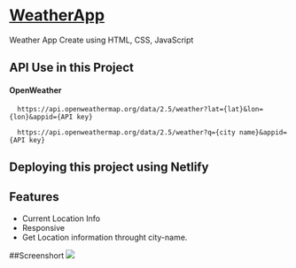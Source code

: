 
# <a href="https://goutamweatherapp.netlify.app/"> WeatherApp <a/>

Weather App Create using HTML, CSS, JavaScript
## API Use in this Project

#### OpenWeather

```http
  https://api.openweathermap.org/data/2.5/weather?lat={lat}&lon={lon}&appid={API key}
```
```http
  https://api.openweathermap.org/data/2.5/weather?q={city name}&appid={API key}
```


## Deploying this project using Netlify


## Features

- Current Location Info
- Responsive
- Get Location information throught city-name.

##Screenshort
<img src="https://github.com/thegoutampatel/Weather/assets/142505698/cb83bc66-37ad-4ddf-af90-6059ee9b04fb">


